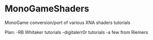 # MonoGameShaders
MonoGame conversion/port of various XNA shaders tutorials

Plan: 
-RB Whitaker tutorials
-digitalerr0r tutorials
-a few from Riemers
